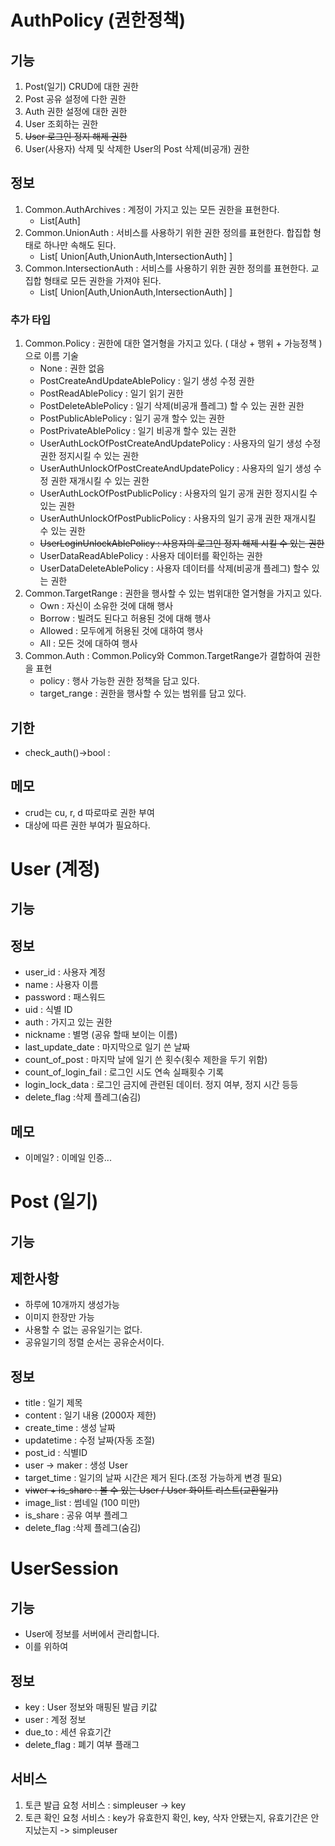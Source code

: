 # AuthPolicy (권한정책)

## 기능
1. Post(일기) CRUD에 대한 권한
2. Post 공유 설정에 다한 권한
3. Auth 권한 설정에 대한 권한
4. User 조회하는 권한
5. ~~User 로그인 정지 해제 권한~~
6. User(사용자) 삭제 및 삭제한 User의 Post 삭제(비공개) 권한

## 정보
1. Common.AuthArchives : 계정이 가지고 있는 모든 권한을 표현한다.
   - List[Auth]
2. Common.UnionAuth : 서비스를 사용하기 위한 권한 정의를 표현한다. 합집합 형태로 하나만 속해도 된다.
   - List[ Union[Auth,UnionAuth,IntersectionAuth] ]
3. Common.IntersectionAuth : 서비스를 사용하기 위한 권한 정의를 표현한다. 교집합 형태로 모든 권한을 가져야 된다.
   - List[ Union[Auth,UnionAuth,IntersectionAuth] ]
### 추가 타입
1. Common.Policy : 권한에 대한 열거형을 가지고 있다. ( 대상 + 행위 + 가능정책 ) 으로 이름 기술 
   - None : 권한 없음 
   - PostCreateAndUpdateAblePolicy : 일기 생성 수정 권한
   - PostReadAblePolicy :  일기 읽기 권한
   - PostDeleteAblePolicy : 일기 삭제(비공개 플레그) 할 수 있는 권한 권한
   - PostPublicAblePolicy  : 일기 공개 할수 있는 권한
   - PostPrivateAblePolicy : 일기 비공개 할수 있는 권한
   - UserAuthLockOfPostCreateAndUpdatePolicy : 사용자의 일기 생성 수정 권한 정지시킬 수 있는 권한
   - UserAuthUnlockOfPostCreateAndUpdatePolicy : 사용자의 일기 생성 수정 권한 재개시킬 수 있는 권한
   - UserAuthLockOfPostPublicPolicy : 사용자의 일기 공개 권한 정지시킬 수 있는 권한
   - UserAuthUnlockOfPostPublicPolicy : 사용자의 일기 공개 권한 재개시킬 수 있는 권한
   - ~~UserLoginUnlockAblePolicy : 사용자의 로그인 정지 해제 시킬 수 있는 권한~~
   - UserDataReadAblePolicy : 사용자 데이터를 확인하는 권한
   - UserDataDeleteAblePolicy : 사용자 데이터를 삭제(비공개 플레그) 할수 있는 권한 
2. Common.TargetRange : 권한을 행사할 수 있는 범위대한 열거형을 가지고 있다.
   - Own : 자신이 소유한 것에 대해 행사
   - Borrow : 빌려도 된다고 허용된 것에 대해 행사
   - Allowed : 모두에게 허용된 것에 대하여 행사
   - All : 모든 것에 대하여 행사
3. Common.Auth : Common.Policy와 Common.TargetRange가 결합하여 권한을 표현
   - policy : 행사 가능한 권한 정책을 담고 있다.
   - target_range : 권한을 행사할 수 있는 범위를 담고 있다.
  
## 기한
- check_auth()->bool : 

## 메모
- crud는 cu, r, d 따로따로 권한 부여
- 대상에 따른 권한 부여가 필요하다.

# User (계정)

## 기능

## 정보
- user_id : 사용자 계정
- name : 사용자 이름
- password : 패스워드
- uid : 식별 ID
- auth : 가지고 있는 권한
- nickname : 별명 (공유 할때 보이는 이름)
- last_update_date : 마지막으로 일기 쓴 날짜
- count_of_post : 마지막 날에 일기 쓴 횟수(횟수 제한을 두기 위함)
- count_of_login_fail : 로그인 시도 연속 실패횟수 기록
- login_lock_data : 로그인 금지에 관련된 데이터. 정지 여부, 정지 시간 등등 
- delete_flag :삭제 플레그(숨김)

## 메모
- 이메일? : 이메일 인증...

# Post (일기)

## 기능

## 제한사항
- 하루에 10개까지 생성가능
- 이미지 한장만 가능
- 사용할 수 없는 공유일기는 없다.
- 공유일기의 정렬 순서는 공유순서이다.

## 정보
- title : 일기 제목
- content : 일기 내용 (2000자 제한)
- create_time : 생성 날짜
- updatetime : 수정 날짜(자동 조절)
- post_id : 식별ID
- user -> maker : 생성 User
- target_time : 일기의 날짜 시간은 제거 된다.(조정 가능하게 변경 필요)
- ~~viwer + is_share : 볼 수 있는 User / User 화이트 리스트(교환일기)~~
- image_list : 썸네일 (100 미만)
- is_share : 공유 여부 플레그
- delete_flag :삭제 플레그(숨김)

# UserSession

## 기능
- User에 정보를 서버에서 관리합니다.
- 이를 위하여

## 정보
- key : User 정보와 매핑된 발급 키값
- user : 계정 정보
- due_to : 세션 유효기간
- delete_flag : 폐기 여부 플래그

## 서비스
1. 토큰 발급 요청 서비스 : simpleuser -> key
2. 토큰 확인 요청 서비스 : key가 유효한지 확인, key, 삭자 안됐는지, 유효기간은 안지났는지 -> simpleuser

